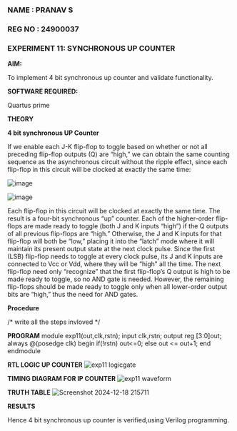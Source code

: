 ### NAME : PRANAV S
### REG NO : 24900037
### EXPERIMENT 11: SYNCHRONOUS UP COUNTER

**AIM:**

To implement 4 bit synchronous up counter and validate functionality.

**SOFTWARE REQUIRED:**

Quartus prime

**THEORY**

**4 bit synchronous UP Counter**

If we enable each J-K flip-flop to toggle based on whether or not all preceding flip-flop outputs (Q) are “high,” we can obtain the same counting sequence as the asynchronous circuit without the ripple effect, since each flip-flop in this circuit will be clocked at exactly the same time:

![image](https://github.com/naavaneetha/SYNCHRONOUS-UP-COUNTER/assets/154305477/d5db3fa0-e413-404c-b80e-b2f39d82e7e8)


![image](https://github.com/naavaneetha/SYNCHRONOUS-UP-COUNTER/assets/154305477/52cb61eb-d04b-442d-810c-31185a68410b)

Each flip-flop in this circuit will be clocked at exactly the same time.
The result is a four-bit synchronous “up” counter. Each of the higher-order flip-flops are made ready to toggle (both J and K inputs “high”) if the Q outputs of all previous flip-flops are “high.”
Otherwise, the J and K inputs for that flip-flop will both be “low,” placing it into the “latch” mode where it will maintain its present output state at the next clock pulse.
Since the first (LSB) flip-flop needs to toggle at every clock pulse, its J and K inputs are connected to Vcc or Vdd, where they will be “high” all the time.
The next flip-flop need only “recognize” that the first flip-flop’s Q output is high to be made ready to toggle, so no AND gate is needed.
However, the remaining flip-flops should be made ready to toggle only when all lower-order output bits are “high,” thus the need for AND gates.

**Procedure**

/* write all the steps invloved */

**PROGRAM**
module exp11(out,clk,rstn);
input clk,rstn;
output reg [3:0]out;
always @(posedge clk)
begin
if(!rstn)
out<=0;
else
out <= out+1;
end
endmodule


**RTL LOGIC UP COUNTER**
![exp11 logicgate](https://github.com/user-attachments/assets/bfa521aa-1df4-40ab-b1db-9441e7dd34ed)

**TIMING DIAGRAM FOR IP COUNTER**
![exp11 waveform](https://github.com/user-attachments/assets/12929762-f2e7-4f1e-a10f-46e5a15f392c)

**TRUTH TABLE**
![Screenshot 2024-12-18 215711](https://github.com/user-attachments/assets/57e2cec4-83aa-47a7-8b6a-1fe6507238f8)

**RESULTS**

Hence 4 bit synchronous up counter is verified,using Verilog programming.
